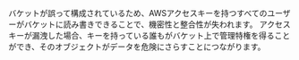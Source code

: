 
バケットが誤って構成されているため、AWSアクセスキーを持つすべてのユーザーがバケットに読み書きできることで、機密性と整合性が失われます。
アクセスキーが漏洩した場合、キーを持っている誰もがバケット上で管理特権を得ることができ、そのオブジェクトがデータを危険にさらすことにつながります。

